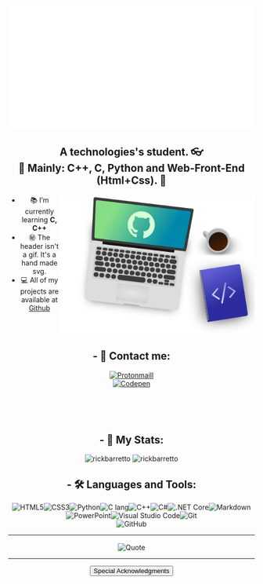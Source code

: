<img src="Readme-Assets/header.svg" width="100%" height="250px" alt="Hi, I'm Rick!">

<h2 align="center">A technologies's student. 👓 <br> 
🚀 Mainly: C++, C, Python and Web-Front-End (Html+Css). 🚀</h2>

<img src="./Readme-Assets/notebook.svg" width="400px" align="right"/>

<ul align="center">
<li>📚 I’m currently learning <b>C, C++</b></li>
<li>㊙️ The header isn't a gif. It's a hand made svg.</li>
<li>💻 All of my projects are available at <a href="https://github.com/RickBarretto">Github</a> </li>
</ul>

<br>
<br>

<h2 align="center">- 📮 Contact me:</h2>

<p align="center">
<a href="mailto:pdant.mailme@protonmail.ch"><img src="https://img.shields.io/badge/ProtonMail-8B89CC?style=for-the-badge&logo=protonmail&logoColor=white" alt="Protonmaill" ></a>
<br>
<a href="https://codepen.io/rickbarretto"><img src="https://img.shields.io/badge/Codepen-000000?style=for-the-badge&logo=codepen&logoColor=white" alt="Codepen"></a>
</p>


<!-- [![Linkedin](https://img.shields.io/badge/LinkedIn-0077B5?style=for-the-badge&logo=linkedin&logoColor=white)](linkedin)
 -->

<br><br><br>

<h2 align="center">- 🌠 My Stats:</h2>

<p align="center">
<img
  width="490px"
  src="https://github-readme-stats.vercel.app/api?username=rickbarretto&show_icons=true&theme=gotham&locale=en&count_private=true"
  alt="rickbarretto" 
/>
<img 
  width="490px"
  src="https://github-readme-stats.vercel.app/api/top-langs?username=rickbarretto&show_icons=true&theme=gotham&locale=en&layout=compact" 
  alt="rickbarretto" 
  />
</p>

<h2 align="center">- 🛠️ Languages and Tools:</h2>

<p align="center" width="490px">
<img src="https://img.shields.io/badge/HTML5-E34F26?style=for-the-badge&logo=html5&logoColor=white" alt="HTML5"/><img src="https://img.shields.io/badge/CSS3-1572B6?style=for-the-badge&logo=css3&logoColor=white" alt="CSS3"/><img src="https://img.shields.io/badge/Python-14354C?style=for-the-badge&logo=python&logoColor=white" alt="Python"/><img src="https://img.shields.io/badge/C-00599C?style=for-the-badge&logo=c&logoColor=white" alt="C lang"/><img src="https://img.shields.io/badge/C%2B%2B-00599C?style=for-the-badge&logo=c%2B%2B&logoColor=white" alt="C++"/><img  src="https://img.shields.io/badge/C%23-239120?style=for-the-badge&logo=c-sharp&logoColor=white" alt="C#"/><img  src="https://img.shields.io/badge/.NET-5C2D91?style=for-the-badge&logo=.net&logoColor=white" alt=".NET Core"/><img src="https://img.shields.io/badge/Markdown-000000?style=for-the-badge&logo=markdown&logoColor=white" alt="Markdown"/><img  src="https://img.shields.io/badge/Microsoft_PowerPoint-B7472A?style=for-the-badge&logo=microsoft-powerpoint&logoColor=white" alt="PowerPoint"/><img src="https://img.shields.io/badge/Visual_Studio_Code-0078D4?style=for-the-badge&logo=visual%20studio%20code&logoColor=white" alt="Visual Studio Code"/><img src="https://img.shields.io/badge/Git-F05032?style=for-the-badge&logo=git&logoColor=white" alt="Git"/>
<br>
<img src="https://img.shields.io/badge/GitHub-100000?style=for-the-badge&logo=github&logoColor=white" alt="GitHub"/>
</p>

---

<p align="center" width="490px">
<img alt="Quote" src="https://github-readme-quotes.herokuapp.com/quote?theme=gotham&layout=churchill&animation=grow_out_in&quotesUrl=https://github.com/RickBarretto/RickBarretto/blob/main/Quotes/quotes.json" align="center" width="490px" />

---

<p align="center">
<a href="Acknowledgments.md"><button align="center">Special Acknowledgments</button></a>



